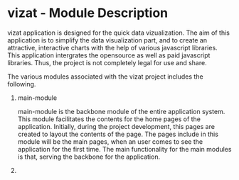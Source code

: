 # vizat - Module Description

vizat application is designed for the quick data vizualization. The aim of this application is to simplify the data visualization part, and to create an attractive, interactive charts with the help of various javascript libraries. This application intergrates the opensource as well as paid javascript libraries. Thus, the project is not completely legal for use and share.

The various modules associated with the vizat project includes the following.

1. main-module
    
    main-module is the backbone module of the entire application system. This module facilitates the contents for the home pages of the application. Initially, during the project development, this pages are created to layout the contents of the page. The pages include in this module will be the main pages, when an user comes to see the application for the first time. The main functionality for the main modules is that, serving the backbone for the application.

2. 